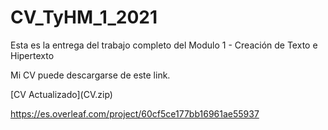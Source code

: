 # CV_TyHM_1_2021

Esta es la entrega del trabajo completo del Modulo 1 - Creación de Texto e Hipertexto

<p>

Mi CV puede descargarse de este link.
<p>
[CV Actualizado](CV.zip)

  <a>https://es.overleaf.com/project/60cf5ce177bb16961ae55937</a>
